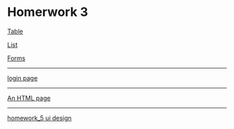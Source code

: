 # Homerwork 3

[Table](/homeworks/tables.html)
<br>

[List](/homeworks/list.html)
<br>

[Forms](/homeworks/form.html)

---

[login page](/homeworks/LoginPage.html)

---

[An HTML page](/homeworks/message.html)

---

[homework_5 ui design ](/homeworks/practice.html)